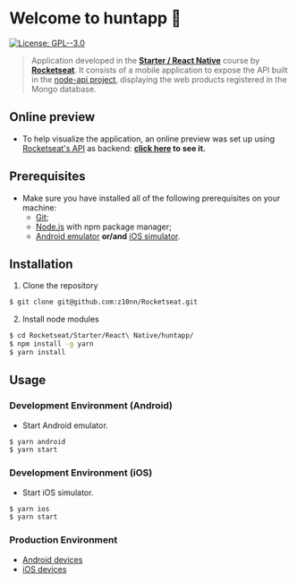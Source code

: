 # Welcome to huntapp 👋
[![License: GPL--3.0](https://img.shields.io/badge/License-GPL--3.0-yellow.svg)](https://www.gnu.org/licenses/gpl-3.0.en.html)

> Application developed in the **[Starter / React Native](https://rocketseat.com.br/starter)** course by **[Rocketseat](https://rocketseat.com.br/)**.
> It consists of a mobile application to expose the API built in the [node-api project](https://z10nn.github.io/Rocketseat/Starter/NodeJS/node-api/), displaying the web products registered in the Mongo database.

## Online preview
* To help visualize the application, an online preview was set up using [Rocketseat's API](https://rocketseat-node.herokuapp.com/api/products) as backend: **[click here]() to see it.**

## Prerequisites
* Make sure you have installed all of the following prerequisites on your machine:
  * [Git](https://git-scm.com/downloads);
  * [Node.js](https://nodejs.org/en/download/) with npm package manager;
  * [Android emulator](https://react-native.rocketseat.dev/android/emulador) **or/and** [iOS simulator](https://react-native.rocketseat.dev/ios/macos).

## Installation
1. Clone the repository
```sh
$ git clone git@github.com:z10nn/Rocketseat.git
```
2. Install node modules
```sh
$ cd Rocketseat/Starter/React\ Native/huntapp/
$ npm install -g yarn
$ yarn install
```

## Usage
### Development Environment (Android)
* Start Android emulator.
```sh
$ yarn android
$ yarn start
```

### Development Environment (iOS)
* Start iOS simulator.
```sh
$ yarn ios
$ yarn start
```

### Production Environment
* [Android devices](https://reactnative.dev/docs/signed-apk-android)
* [iOS devices](https://readybytes.in/blog/how-to-deploy-a-react-native-ios-app-on-the-app-store)